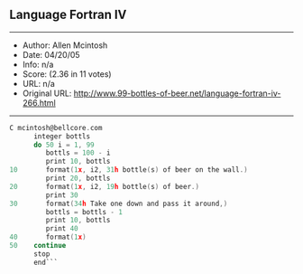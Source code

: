 
## Language Fortran IV ##
---
- Author: Allen Mcintosh
- Date: 04/20/05
- Info: n/a
- Score:  (2.36 in 11 votes)
- URL: n/a
- Original URL: http://www.99-bottles-of-beer.net/language-fortran-iv-266.html
---

```C Allen Mcintosh
C mcintosh@bellcore.com 
      integer bottls
      do 50 i = 1, 99
         bottls = 100 - i
         print 10, bottls
10       format(1x, i2, 31h bottle(s) of beer on the wall.)
         print 20, bottls
20       format(1x, i2, 19h bottle(s) of beer.)
         print 30
30       format(34h Take one down and pass it around,)
         bottls = bottls - 1
         print 10, bottls
         print 40
40       format(1x)
50    continue
      stop
      end```